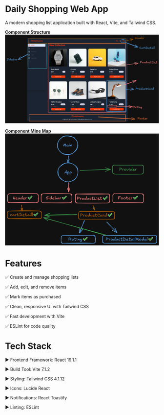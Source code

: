 
# Daily Shopping Web App

A modern shopping list application built with React, Vite, and Tailwind CSS.

**Component Structure**
![Component Structure](/src/assets/Component%20Structure.png)

**Component Mine Map**
![Component Mine Map](/src/assets/Component%20Mine%20Map.png)


# Features

✅ Create and manage shopping lists

✅ Add, edit, and remove items

✅ Mark items as purchased

✅ Clean, responsive UI with Tailwind CSS

✅ Fast development with Vite

✅ ESLint for code quality

# Tech Stack

 ▶ Frontend Framework: React 19.1.1

▶ Build Tool: Vite 7.1.2

▶ Styling: Tailwind CSS 4.1.12

▶ Icons: Lucide React

▶ Notifications: React Toastify

▶ Linting: ESLint

